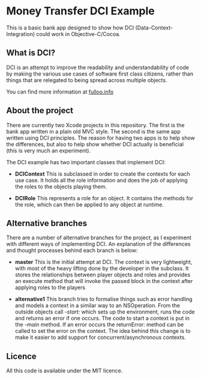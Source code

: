 Money Transfer DCI Example
==================

This is a basic bank app designed to show how DCI (Data-Context-Integration) could work in Objective-C/Cocoa.

What is DCI?
----------

DCI is an attempt to improve the readability and understandability of code by making the various use cases of software first class citizens, rather than things that are relegated to being spread across multiple objects.

You can find more information at [fulloo.info](http://fulloo.info)

About the project
--------------

There are currently two Xcode projects in this repository. The first is the bank app written in a plain old MVC style. The second is the same app written using DCI principles. The reason for having two apps is to help show the differences, but also to help show whether DCI actually is beneficial (this is very much an experiment).

The DCI example has two important classes that implement DCI:

- **DCIContext** This is subclassed in order to create the contexts for each use case. It holds all the role information and does the job of applying the roles to the objects playing them.

- **DCIRole** This represents a role for an object. It contains the methods for the role, which can then be applied to any object at runtime.

Alternative branches
-----------------

There are a number of alternative branches for the project, as I experiment with different ways of implementing DCI. An explanation of the differences and thought processes behind each branch is below:

- **master** This is the initial attempt at DCI. The context is very lightweight, with most of the heavy lifting done by the developer in the subclass. It stores the relationships between player objects and roles and provides an execute method that will invoke the passed block in the context after applying roles to the players

- **alternative1** This branch tries to formalise things such as error handling and models a context in a similar way to an NSOperation. From the outside objects call *-start:* which sets up the environment, runs the code and returns an error if one occurs. The code to start a context is put in the *-main* method. If an error occurs the returnError: method can be called to set the error on the context. The idea behind this change is to make it easier to add support for concurrent/asynchronous contexts.

Licence
------

All this code is available under the MIT licence.